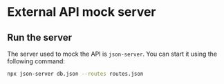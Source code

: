 # External API mock server

## Run the server
The server used to mock the API is `json-server`. You can start it using the following command:

```sh
npx json-server db.json --routes routes.json
```
